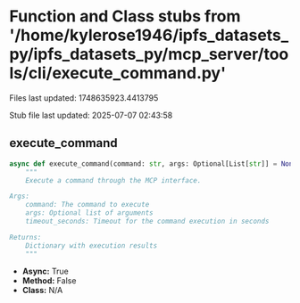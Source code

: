 # Function and Class stubs from '/home/kylerose1946/ipfs_datasets_py/ipfs_datasets_py/mcp_server/tools/cli/execute_command.py'

Files last updated: 1748635923.4413795

Stub file last updated: 2025-07-07 02:43:58

## execute_command

```python
async def execute_command(command: str, args: Optional[List[str]] = None, timeout_seconds: int = 60) -> Dict[str, Any]:
    """
    Execute a command through the MCP interface.

Args:
    command: The command to execute
    args: Optional list of arguments
    timeout_seconds: Timeout for the command execution in seconds

Returns:
    Dictionary with execution results
    """
```
* **Async:** True
* **Method:** False
* **Class:** N/A
